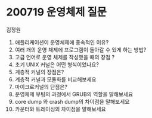 # 200719 운영체제 질문

김정원

1. 애플리케이션이 운영체제에 종속적인 이유?
2. 여러 개의 운영 체제에 프로그램이 돌아갈 수 있게 하는 방법?
3. 고급 언어로 운영 체제를 작성했을 때의 장점 ? 
4. 초기 UNIX 커널은 어떤 형식이었나요?
5. 계층적 커널의 장점은?
6. 계층적 커널과 모듈화를 비교해보세요
7. 마이크로커널의 단점은?
8. 운영체제 부팅의 과정에서 GRUB의 역할을 말해보세요
9. core dump 와 crash dump의 차이점을 말해보세요
10. 카운터와 트레이싱의 차이점을 말해보세요

